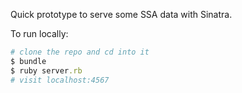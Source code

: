 Quick prototype to serve some SSA data with Sinatra.

To run locally:

```ruby
# clone the repo and cd into it
$ bundle
$ ruby server.rb
# visit localhost:4567
```